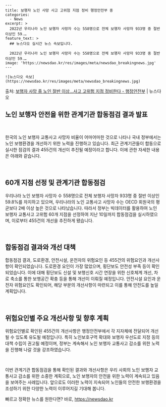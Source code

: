     ---
    title: 보행자 노인 사망 사고 고위험 지점 정비 행정안전부 중
    categories:
      - News
    excerpt: >
      2022년 우리나라 노인 보행자 사망자 수는 558명으로 전체 보행자 사망자 933명 중 절반 이상인 59.…
    feature_text: >
      ## 뉴스다오 실시간 뉴스 속보입니다.
    
      2022년 우리나라 노인 보행자 사망자 수는 558명으로 전체 보행자 사망자 933명 중 절반 이상인 59.…
    image: 'https://newsdao.kr/res/images/meta/newsdao_breakingnews.jpg'
    ---
    
    ![뉴스다오 속보](https://newsdao.kr/res/images/meta/newsdao_breakingnews.jpg)

<p>출처: <a href="https://newsdao.kr/2675" rel="dofollow">보행자 사망 중 노인 절반 이상…사고 고위험 지점 정비한다 - 행정안전부</a> | 뉴스다오</p>

<h2 data-ke-size="size26">노인 보행자 안전을 위한 관계기관 합동점검 결과 발표</h2>
<p data-ke-size="size16">&nbsp;</p>
한국의 노인 보행자 교통사고 사망자 비율이 어마어마한 것으로 나타나 국내 정부에서는 노인 보행환경을 개선하기 위한 노력을 진행하고 있습니다. 최근 관계기관들이 합동으로 실시한 점검의 결과 455건의 개선이 추진될 예정이라고 합니다. 이에 관한 자세한 내용은 아래와 같습니다.
<p data-ke-size="size16">&nbsp;</p>

<h2 data-ke-size="size26">60개 지점 선정 및 관계기관 합동점검</h2>
<p data-ke-size="size16">우리나라 노인 보행자 사망자 수 558명으로 전체 보행자 사망자 933명 중 절반 이상인 59.8%를 차지하고 있으며, 우리나라의 노인 교통사고 사망자 수는 OECD 회원국의 평균보다 2배 이상 높은 것으로 나타났습니다. 따라서 정부는 빅데이터를 활용하여 노인 보행자 교통사고 고위험 60개 지점을 선정하여 지난 10일까지 합동점검을 실시하였으며, 이로부터 455건의 개선을 추진하게 됐습니다.</p>
<p data-ke-size="size16">&nbsp;</p>

<h2 data-ke-size="size26">합동점검 결과와 개선 대책</h2>
<p data-ke-size="size16">합동점검 결과, 도로환경, 안전시설, 운전자의 위험요인 등 455건의 위험요인과 개선사항이 확인되었습니다. 도로환경 요인이 가장 많았으며, 횡단보도 안전성 부족 등이 확인되었습니다. 이에 대해 횡단보도 신설 및 보행신호 시간 연장을 위한 신호체계 개선, 차로 축소를 통한 보행공간 확충 등을 통해 개선이 이뤄질 예정입니다. 안전시설 요인과 운전자 위험요인도 확인되어, 해당 부분의 개선사항이 마련되고 이를 통해 안전도를 높일 계획입니다.</p>
<p data-ke-size="size16">&nbsp;</p>

<h2 data-ke-size="size26">위험요인별 주요 개선사항 및 향후 계획</h2>
<p data-ke-size="size16">위험요인별로 확인된 455건의 개선사항은 행정안전부에서 각 지자체에 전달되어 개선될 수 있도록 유도될 예정입니다. 특히 노인보호구역 확대와 보행자 우선도로 지정 등의 대책 수립이 권고될 예정이며, 정부는 계속해서 노인 보행자 교통사고 감소를 위한 노력을 진행해 나갈 것을 강조하였습니다.</p>
<p data-ke-size="size16">&nbsp;</p>

이번 관계기관 합동점검을 통해 확인된 결과와 개선사항은 우리 사회의 노인 보행자 교통사고 감소를 위한 소중한 계획으로, 노인 보행자의 안전을 위한 노력이 계속되고 있음을 보여주는 사례입니다. 앞으로도 이러한 노력이 지속되어 노인들의 안전한 보행환경을 조성하기 위한 다양한 노력이 이루어지길 기대해 봅니다. 

빠르고 정확한 뉴스를 원한다면? 바로, <a href="https://newsdao.kr" rel="dofollow">https://newsdao.kr</a>


    
